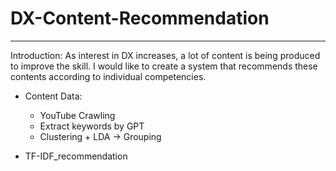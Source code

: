 # DX-Content-Recommendation
---
Introduction: As interest in DX increases, a lot of content is being produced to improve the skill. I would like to create a system that recommends these contents according to individual competencies.

- Content Data:
  - YouTube Crawling
  - Extract keywords by GPT
  - Clustering + LDA -> Grouping
    
- TF-IDF_recommendation

